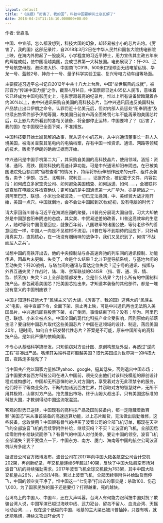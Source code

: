 ```yaml
---
layout: default
title: "《民报》“厉害了、我的国”，科技中国要瞬间土崩瓦解了"
date: 2018-04-24T11:16:10.000000+08:00
---
```


作者: 曾淼泓

中国、中宣部，怎么都没想到，科技大国的幻象，却轻易被小小的芯片击垮。《厉害了，我的国》这部纪录片，自2018年3月2日在中华人民共和国各大院线电影院上映，在海内外掀起了一股旋风，小学程度的习近平博士，用力宣传其主政五年来的辉煌成就，使中国凌越美国，变成世界第一大科技国。电影展现了：歼-20、辽宁号航空母舰、港珠澳大桥、中国商飞C919、500米口径球面无线电望远镜、华龙一号、蓝鲸2号、神舟十一号、量子科学实验卫星、复兴号电力动车组等场面。

主要叙述习近平总书记自2012年中共十八大上台后，中国“举世瞩目的成就”，被形容为“传递中国力量”之作，截至4月14日，中国票房已达4.65亿人民币，意味着它已经成为中国电影历史上，电影票房最高的纪录片。惟以上所有设备皆暗藏着各约30%以上，由中兴通讯采购自美国的高科技芯片，当中兴通讯因违反美国科技产品禁止出口伊朗之命令，认罪罚近十亿美元后，但对内部人员惩处“阳奉阴违”及继续出售零件部予伊朗等国，故美国日前宣布再全面处罚七年不能再采购美国芯片后，以上影片内所看到的各相关装备，将全部停止运转，中国要垮了？《厉害了、我的国》在中国现已全面下架，不准播放。

中国科技要开始土崩瓦解的故事，就从这小小的芯片，从中兴通讯董事长一群人入境美国，被海关查获其笔电内的电脑档案，存有中国一堆资讯、通讯、网路等领域的技术，贩卖予伊朗的确凿证据而开始。

中兴通讯是中国手机第二大厂，其采购自美国的高科技晶片，使用领域，涵括：资讯、通讯、高铁、国防科技的高速计算功能，可是中兴通讯却阳奉阴违，在已被美国法院处巨额罚款“留校查看”的情况下，持续将所衍伸制作出来的元件、组件及装备，卖予：伊朗、古巴、北朝鲜、叙利亚……，证据齐全，被记载于文件，内容包括：如何成立多家空壳公司、如何避免美国稽查、如何运送、如何……，全被联邦调查局在电脑文件检查确认；更可怕的是中国通讯第一大厂华为，亦是帮凶之一，另阿里巴巴、联想、小米也全被波及，一切已无法挽回，中、美经贸大战才刚开始，美国一点穴，中国就倒地，会不会让中国回到20世纪初，没有电脑的时代？

请大家回首川普与习近平在海湖庄园的聚餐，川普充分展现大国自信，习大大却依然是中国那套阳奉阴违的态度，其实美、中贸易逆差的改善，川普这高效率的生意人，随时等待中国善意回应，就像百年前，八国联军的诸国公使，等待老佛爷的善意回应一样，中国人一向是不见棺材不流泪，川普在等不到期待的回应下，只好动用真实力，直捣核心，在一场没有烟硝味的战争中，我们又见识到了，何谓“不战而屈人之兵”。

试想中国的高铁开出去，他的中央控制站与各高速奔驰的列车间的通讯控制、功能传递，因晶片未更新、失灵了，会是什么结果？北斗卫星导航系统，与基地台间的互动失灵？歼20战机，与塔台间的通讯与雷达定位失灵？辽宁号的通讯、指挥与外界互通失灵？作战时，陆、海、空军联战的C4ISR （指、管、通、资、情、监、侦系统）失灵？以上全部剧情都发生，会是什么结果？为什么所有的中国制科技产品，都包藏着美国芯？把美国芯抽出来，才知道本装备的其他部件，都是一堆没有意义的中国制废铁？

中国才知道科技远大于“民族主义”的大旗，《厉害了、我的国》这伟大的“民族主义”电影，被中宣部下令，全面下架、禁止再上映，可是中兴通讯再也无法购入美国晶片，中兴通讯即将股票下架，关厂倒闭，事情结束了吗？没有；华为、阿里巴巴、联想、小米全被点名，中国全国的现代化科技产业全受影响，回到原始的部落生活？要自制中国芯片取代这些美国芯片？中国在这领域的设计、制造，落后美国20年，短时间，如何自主研发替代性芯片？答案是不可能，原来中国所有的高科技产品，是如此严重的依赖美国。

不专心从基础科学搞研发，只知偷窃对方设计图、原创构想及外型，再透过“逆向工程”拼凑出产品，嘴炮其尖端科技将超越美国？取代美国成为世界第一的科技大国，夜路走多碰鬼了？

当中国共产党以国家力量修理yahoo、google，逼其低头，否则退出中国市场；当中国要求各西方科技公司在进入中国前，须先交出他们对该科技模组的原创设计程式或构想时，中国却无所忌惮的进入对方国内，享受着对方无此项禁令的服务，他们将不平等商业条约，不断的加诸到西方世界，并窃取对方的智慧财产，无所不用其极的，山寨对方产品，抢先推出市场，终于山姆大叔出手，只有美国这标准的科技大国，才教训得动中国这流氓混混。

客观的形势已逆转，中国现有的高科技产品及国防装备内，都一定隐藏着数百颗“美国芯”来从事该装备的高速运算功能，以上芯片断货，无法做出后勤维修，这些装备，您敢使用？中国很有骨气的拒买了波音公司的全部飞机订单，那现在天空飞的全部波音飞机的后续零附件补给，继续买吗？不买？让波音的飞机，全部因后续零附件补给缺货而停飞？有骨气的中国人对付美帝，要让中国的领空，波音飞机全部消失？要不要盘点一下，中国东方、南方、厦门、海南等中国的航空公司波音机队有多庞大？

据波音公司官方微博发布，波音公司在2017年向中国大陆各航空公司合计交机202架，再创新纪录，年交机量连续6年超过140架，反映了中国大陆航空市场对波音飞机的持续强劲需求。2017年波音飞机全球交机数为763架，其中中国大陆交机量占26%，占全球1/4强。若以上波音飞机，全部因续零附件补给缺货而停飞，中国的领空变干净了，惟中国这一“七伤拳”打出去的事实是：杀敌100、伤己1,000，为了国家民族的面子还是要打？打得越重，死的越快。

台湾岛上的中国人、中国军，还在大声叫嚣，台湾人有何能力跟科技中国对抗？欺骗台湾人说，中国军演已越过海峡中线、武力犯台、留岛不留人、血洗台湾、天摇地动台湾……，现在这个纸糊的中国，地基的主大梁已被川普抽掉，只要有嘴，就还能嘴炮，持续文攻武吓台湾？

